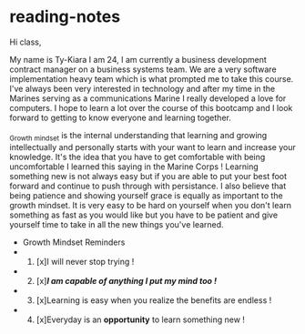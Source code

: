 # reading-notes
Hi class, 

My name is Ty-Kiara I am 24, I am currently a business development contract manager on a business systems team. We are a very software implementation heavy team which is what prompted me to take this course. I've always been very interested in technology and after my time in the Marines serving as a communications Marine I really developed a love for computers. I hope to learn a lot over the course of this bootcamp and I look forward to getting to know everyone and learning together.

<sub>Growth mindset</sub> is the internal understanding that learning and growing intellectually and personally starts with your want to learn and increase your knowledge. It's the idea that you have to get comfortable with being uncomfortable I learned this saying in the Marine Corps ! Learning something new is not always easy but if you are able to put your best foot forward and continue to push through with persistance. I also believe that being patience and showing yourself grace is equally as important to the growth mindset. It is very easy to be hard on yourself when you don't learn something as fast as you would like but you have to be patient and give yourself time to take in all the new things you've learned.
- Growth Mindset Reminders
- 1. [x]I will never stop trying !
- 2. [x]***I am capable of anything I put my mind too !***
- 3. [x]Learning is easy when you realize the benefits are endless !
- 4. [x]Everyday is an **opportunity** to learn something new ! 
